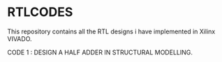 # RTLCODES
This repository contains all the RTL designs i have implemented in Xilinx VIVADO.


CODE 1 : DESIGN A HALF ADDER IN STRUCTURAL MODELLING.
